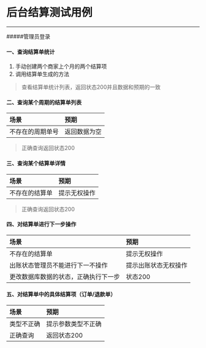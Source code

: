 # 后台结算测试用例

---
#####管理员登录
#### 一、查询结算单统计
1. 手动创建两个商家上个月的两个结算项
2. 调用结算单生成的方法

> 查看结算单统计列表，返回状态200并且数据和预期的一致

#### 二、查询某个周期的结算单列表

| 场景| 预期| 
| :--- | :--- | 
| 不存在的周期单号| 返回数据为空 | 

> 正确查询返回状态200

#### 三、查询某个结算单详情

| 场景| 预期| 
| :--- | :--- | 
| 不存在的结算单| 提示无权操作 | 

> 正确查询返回状态200

#### 四、对结算单进行下一步操作

| 场景| 预期| 
| :--- | :--- | 
| 不存在的结算单| 提示无权操作 | 
| 出账状态管理员不能进行下一不操作| 提示出账状态无权操作 | 
| 更改数据库数据的状态，正确执行下一步| 状态200 | 

#### 五、对结算单中的具体结算项（订单/退款单）

| 场景| 预期| 
| :--- | :--- | 
| 类型不正确| 提示参数类型不正确 | 
| 正确查询| 返回状态200|











